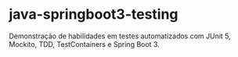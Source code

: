 # java-springboot3-testing
Demonstração de habilidades em testes automatizados com JUnit 5, Mockito, TDD, TestContainers e Spring Boot 3.
